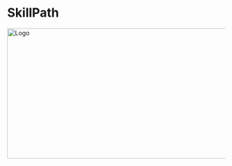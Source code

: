 # SkillPath

<img width="800" height="300" alt="Logo" src="https://github.com/user-attachments/assets/b2496e06-5c05-45b4-9fae-9bcb8660e193" />

